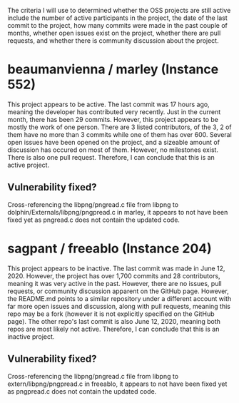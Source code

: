The criteria I will use to determined whether the OSS projects are still active include the number of active participants in the project, the date of the last commit to the project, how many commits were made in the past couple of months, whether open issues exist on the project, whether there are pull requests, and whether there is community discussion about the project.

# beaumanvienna / marley (Instance 552)

This project appears to be active. The last commit was 17 hours ago, meaning the developer has contributed very recently. Just in the current month, there has been 29 commits. However, this project appears to be mostly the work of one person. There are 3 listed contributors, of the 3, 2 of them have no more than 3 commits while one of them has over 600. Several open issues have been opened on the project, and a sizeable amount of discussion has occured on most of them. However, no milestones exist. There is also one pull request. Therefore, I can conclude that this is an active project.

## Vulnerability fixed?

Cross-referencing the libpng/pngread.c file from libpng to dolphin/Externals/libpng/pngpread.c in marley, it appears to not have been fixed yet as pngread.c does not contain the updated code.

# sagpant / freeablo (Instance 204)

This project appears to be inactive. The last commit was made in June 12, 2020. However, the project has over 1,700 commits and 28 contributors, meaning it was very active in the past. However, there are no issues, pull requests, or community discussion apparent on the GitHub page. However, the README.md points to a similar repository under a different account with far more open issues and discussion, along with pull requests, meaning this repo may be a fork (however it is not explicitly specified on the GitHub page). The other repo's last commit is also June 12, 2020, meaning both repos are most likely not active. Therefore, I can conclude that this is an inactive project.

## Vulnerability fixed?

Cross-referencing the libpng/pngread.c file from libpng to extern/libpng/pngpread.c in freeablo, it appears to not have been fixed yet as pngpread.c does not contain the updated code.

